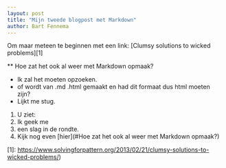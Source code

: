 ```yaml
---
layout: post
title: "Mijn tweede blogpost met Markdown"
author: Bart Fennema
---
```


Om maar meteen te beginnen met een link:
[Clumsy solutions to wicked problems][1]

** Hoe zat het ook al weer met Markdown opmaak?

- Ik zal het moeten opzoeken.
- of wordt van .md .html gemaakt en had dit formaat dus html moeten zijn?
- Lijkt me stug.

1. U ziet:
1. Ik geek me 
1. een slag in de rondte.
1. Kijk nog even [hier](#Hoe zat het ook al weer met Markdown opmaak?)

[1]: https://www.solvingforpattern.org/2013/02/21/clumsy-solutions-to-wicked-problems/)

